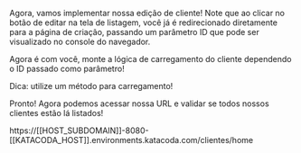 Agora, vamos implementar nossa edição de cliente! Note que ao clicar no botão de editar na tela de listagem, você já é redirecionado diretamente para a página de criação, passando um parâmetro ID que pode ser visualizado no console do navegador.

Agora é com você, monte a lógica de carregamento do cliente dependendo o ID passado como parâmetro!

Dica: utilize um método para carregamento!

Pronto! Agora podemos acessar nossa URL e validar se todos nossos clientes estão lá listados!

https://[[HOST_SUBDOMAIN]]-8080-[[KATACODA_HOST]].environments.katacoda.com/clientes/home

